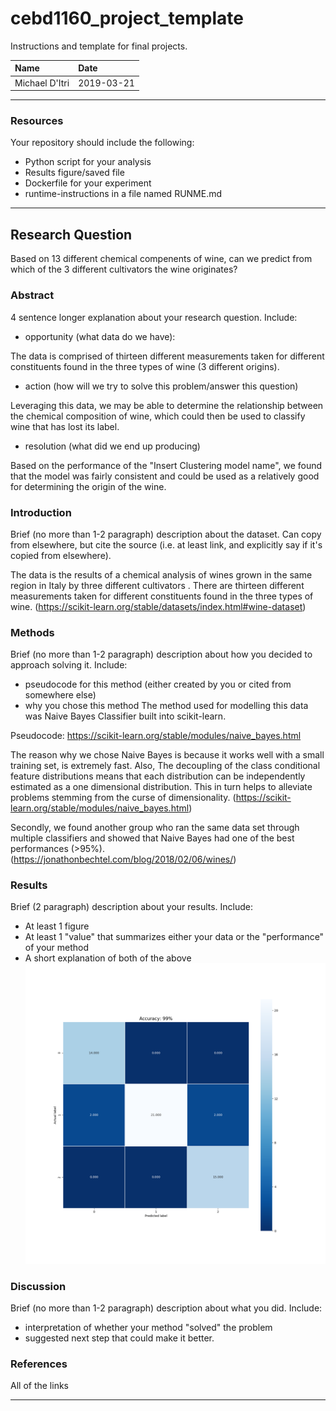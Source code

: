 # cebd1160_project_template
Instructions and template for final projects.

| Name | Date |
|:-------|:---------------|
|Michael D'Itri | 2019-03-21|

-----

### Resources
Your repository should include the following:

- Python script for your analysis
- Results figure/saved file
- Dockerfile for your experiment
- runtime-instructions in a file named RUNME.md

-----

## Research Question

Based on 13 different chemical compenents of wine, can we predict from which of the 3 different cultivators the wine originates? 

### Abstract

4 sentence longer explanation about your research question. Include:

- opportunity (what data do we have):

The data is comprised of thirteen different measurements taken for different constituents found in the three types of wine (3 different origins). 

- action (how will we try to solve this problem/answer this question)

Leveraging this data, we may be able to determine the relationship between the chemical composition of wine, which could then be used to classify wine that has lost its label.

- resolution (what did we end up producing)

Based on the performance of the "Insert Clustering model name", we found that the model was fairly consistent and could be used as a relatively good for determining the origin of the wine.

### Introduction

Brief (no more than 1-2 paragraph) description about the dataset. Can copy from elsewhere, but cite the source (i.e. at least link, and explicitly say if it's copied from elsewhere).

The data is the results of a chemical analysis of wines grown in the same region in Italy by three different cultivators
. There are thirteen different measurements taken for different constituents found in the three types of wine.
 (https://scikit-learn.org/stable/datasets/index.html#wine-dataset)


### Methods

Brief (no more than 1-2 paragraph) description about how you decided to approach solving it. Include:

- pseudocode for this method (either created by you or cited from somewhere else)
- why you chose this method
The method used for modelling this data was Naive Bayes Classifier built into scikit-learn. 

Pseudocode: https://scikit-learn.org/stable/modules/naive_bayes.html

The reason why we chose Naive Bayes is because it works well with a small training set, is extremely fast.
Also, The decoupling of the class conditional feature distributions means that each distribution can be independently estimated as a one dimensional distribution. This in turn helps to alleviate problems stemming from the curse of dimensionality. (https://scikit-learn.org/stable/modules/naive_bayes.html)

Secondly, we found another group who ran the same data set through multiple classifiers and showed that Naive Bayes had one of the best performances (>95%). (https://jonathonbechtel.com/blog/2018/02/06/wines/)


### Results

Brief (2 paragraph) description about your results. Include:

- At least 1 figure
- At least 1 "value" that summarizes either your data or the "performance" of your method
- A short explanation of both of the above
![alt text](https://github.com/mikeditri/class9/blob/master/Gaussian_NB_with_Accuracy.png)


### Discussion
Brief (no more than 1-2 paragraph) description about what you did. Include:

- interpretation of whether your method "solved" the problem
- suggested next step that could make it better.

### References
All of the links

-------
